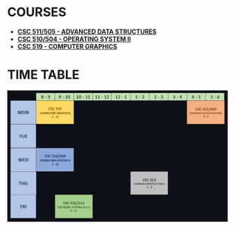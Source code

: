 # COURSES

- **[CSC 511/505 - ADVANCED DATA STRUCTURES](COURSES/CSC505-AdvancedDatastructures/README.md)**
- **[CSC 510/504 - OPERATING SYSTEM II](COURSES/CSC510-OperatingSystemsII/README.md)**
- **[CSC 519 - COMPUTER GRAPHICS](COURSES/CSC519-ComputerGraphics/README.md)**

# TIME TABLE

<img src="ASSETS\TIME-TABLE.png" alt="Time table">
